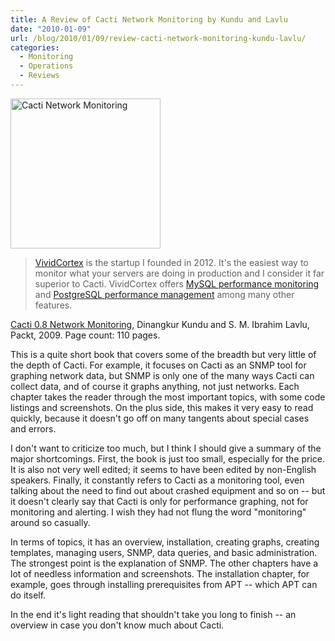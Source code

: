 ```yaml
---
title: A Review of Cacti Network Monitoring by Kundu and Lavlu
date: "2010-01-09"
url: /blog/2010/01/09/review-cacti-network-monitoring-kundu-lavlu/
categories:
  - Monitoring
  - Operations
  - Reviews
---
```


<a href="http://www.amazon.com/Cacti-Network-Monitoring-Ibrahim-Lavlu/dp/1847195962?tag=xaprb-20"><img src="/media/2010/01/cacti-network-monitoring.jpg" alt="Cacti Network Monitoring" title="Cacti Network Monitoring" width="240" height="240" class="size-full wp-image-1531" /></a>

> [VividCortex](https://vividcortex.com/) is the startup I founded in 2012. It's the easiest way to monitor what
> your servers are doing in production and I consider it far superior to Cacti. VividCortex offers [MySQL performance
> monitoring](https://vividcortex.com/monitoring/mysql/) and [PostgreSQL
> performance management](https://vividcortex.com/monitoring/postgres/) among many
> other features.

[Cacti 0.8 Network Monitoring](http://www.amazon.com/Cacti-Network-Monitoring-Ibrahim-Lavlu/dp/1847195962?tag=xaprb-20), Dinangkur Kundu and S. M. Ibrahim Lavlu, Packt, 2009. Page count: 110 pages.

This is a quite short book that covers some of the breadth but very little of the depth of Cacti. For example, it focuses on Cacti as an SNMP tool for graphing network data, but SNMP is only one of the many ways Cacti can collect data, and of course it graphs anything, not just networks. Each chapter takes the reader through the most important topics, with some code listings and screenshots. On the plus side, this makes it very easy to read quickly, because it doesn't go off on many tangents about special cases and errors.

I don't want to criticize too much, but I think I should give a summary of the major shortcomings. First, the book is just too small, especially for the price. It is also not very well edited; it seems to have been edited by non-English speakers. Finally, it constantly refers to Cacti as a monitoring tool, even talking about the need to find out about crashed equipment and so on -- but it doesn't clearly say that Cacti is only for performance graphing, not for monitoring and alerting. I wish they had not flung the word "monitoring" around so casually.

In terms of topics, it has an overview, installation, creating graphs, creating templates, managing users, SNMP, data queries, and basic administration. The strongest point is the explanation of SNMP. The other chapters have a lot of needless information and screenshots. The installation chapter, for example, goes through installing prerequisites from APT -- which APT can do itself.

In the end it's light reading that shouldn't take you long to finish -- an overview in case you don't know much about Cacti.



